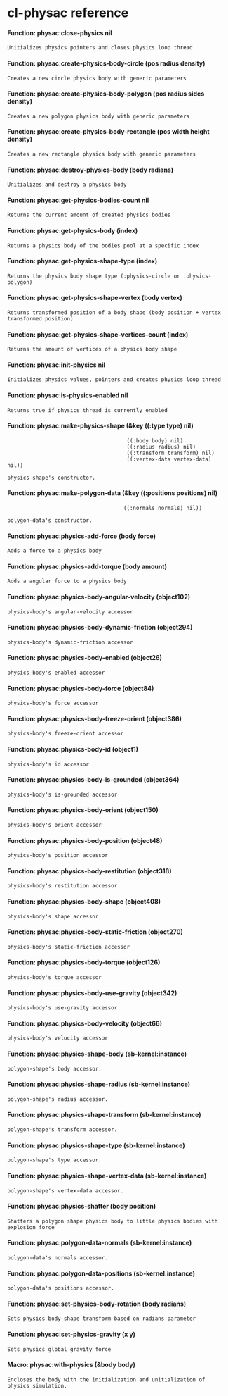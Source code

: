 <a id="header-adp-github-reference"></a>
# cl\-physac reference

<a id="function-physac-close-physics"></a>
#### Function: physac:close-physics nil

`````text
Unitializes physics pointers and closes physics loop thread
`````

<a id="function-physac-create-physics-body-circle"></a>
#### Function: physac:create-physics-body-circle (pos radius density)

`````text
Creates a new circle physics body with generic parameters
`````

<a id="function-physac-create-physics-body-polygon"></a>
#### Function: physac:create-physics-body-polygon (pos radius sides density)

`````text
Creates a new polygon physics body with generic parameters
`````

<a id="function-physac-create-physics-body-rectangle"></a>
#### Function: physac:create-physics-body-rectangle (pos width height density)

`````text
Creates a new rectangle physics body with generic parameters
`````

<a id="function-physac-destroy-physics-body"></a>
#### Function: physac:destroy-physics-body (body radians)

`````text
Unitializes and destroy a physics body
`````

<a id="function-physac-get-physics-bodies-count"></a>
#### Function: physac:get-physics-bodies-count nil

`````text
Returns the current amount of created physics bodies
`````

<a id="function-physac-get-physics-body"></a>
#### Function: physac:get-physics-body (index)

`````text
Returns a physics body of the bodies pool at a specific index
`````

<a id="function-physac-get-physics-shape-type"></a>
#### Function: physac:get-physics-shape-type (index)

`````text
Returns the physics body shape type (:physics-circle or :physics-polygon)
`````

<a id="function-physac-get-physics-shape-vertex"></a>
#### Function: physac:get-physics-shape-vertex (body vertex)

`````text
Returns transformed position of a body shape (body position + vertex transformed position)
`````

<a id="function-physac-get-physics-shape-vertices-count"></a>
#### Function: physac:get-physics-shape-vertices-count (index)

`````text
Returns the amount of vertices of a physics body shape
`````

<a id="function-physac-init-physics"></a>
#### Function: physac:init-physics nil

`````text
Initializes physics values, pointers and creates physics loop thread
`````

<a id="function-physac-is-physics-enabled"></a>
#### Function: physac:is-physics-enabled nil

`````text
Returns true if physics thread is currently enabled
`````

<a id="function-physac-make-physics-shape"></a>
#### Function: physac:make-physics-shape (&key ((:type type) nil)
                                          ((:body body) nil)
                                          ((:radius radius) nil)
                                          ((:transform transform) nil)
                                          ((:vertex-data vertex-data) nil))

`````text
physics-shape's constructor.
`````

<a id="function-physac-make-polygon-data"></a>
#### Function: physac:make-polygon-data (&key ((:positions positions) nil)
                                         ((:normals normals) nil))

`````text
polygon-data's constructor.
`````

<a id="function-physac-physics-add-force"></a>
#### Function: physac:physics-add-force (body force)

`````text
Adds a force to a physics body
`````

<a id="function-physac-physics-add-torque"></a>
#### Function: physac:physics-add-torque (body amount)

`````text
Adds a angular force to a physics body
`````

<a id="function-physac-physics-body-angular-velocity"></a>
#### Function: physac:physics-body-angular-velocity (object102)

`````text
physics-body's angular-velocity accessor
`````

<a id="function-physac-physics-body-dynamic-friction"></a>
#### Function: physac:physics-body-dynamic-friction (object294)

`````text
physics-body's dynamic-friction accessor
`````

<a id="function-physac-physics-body-enabled"></a>
#### Function: physac:physics-body-enabled (object26)

`````text
physics-body's enabled accessor
`````

<a id="function-physac-physics-body-force"></a>
#### Function: physac:physics-body-force (object84)

`````text
physics-body's force accessor
`````

<a id="function-physac-physics-body-freeze-orient"></a>
#### Function: physac:physics-body-freeze-orient (object386)

`````text
physics-body's freeze-orient accessor
`````

<a id="function-physac-physics-body-id"></a>
#### Function: physac:physics-body-id (object1)

`````text
physics-body's id accessor
`````

<a id="function-physac-physics-body-is-grounded"></a>
#### Function: physac:physics-body-is-grounded (object364)

`````text
physics-body's is-grounded accessor
`````

<a id="function-physac-physics-body-orient"></a>
#### Function: physac:physics-body-orient (object150)

`````text
physics-body's orient accessor
`````

<a id="function-physac-physics-body-position"></a>
#### Function: physac:physics-body-position (object48)

`````text
physics-body's position accessor
`````

<a id="function-physac-physics-body-restitution"></a>
#### Function: physac:physics-body-restitution (object318)

`````text
physics-body's restitution accessor
`````

<a id="function-physac-physics-body-shape"></a>
#### Function: physac:physics-body-shape (object408)

`````text
physics-body's shape accessor
`````

<a id="function-physac-physics-body-static-friction"></a>
#### Function: physac:physics-body-static-friction (object270)

`````text
physics-body's static-friction accessor
`````

<a id="function-physac-physics-body-torque"></a>
#### Function: physac:physics-body-torque (object126)

`````text
physics-body's torque accessor
`````

<a id="function-physac-physics-body-use-gravity"></a>
#### Function: physac:physics-body-use-gravity (object342)

`````text
physics-body's use-gravity accessor
`````

<a id="function-physac-physics-body-velocity"></a>
#### Function: physac:physics-body-velocity (object66)

`````text
physics-body's velocity accessor
`````

<a id="function-physac-physics-shape-body"></a>
#### Function: physac:physics-shape-body (sb-kernel:instance)

`````text
polygon-shape's body accessor.
`````

<a id="function-physac-physics-shape-radius"></a>
#### Function: physac:physics-shape-radius (sb-kernel:instance)

`````text
polygon-shape's radius accessor.
`````

<a id="function-physac-physics-shape-transform"></a>
#### Function: physac:physics-shape-transform (sb-kernel:instance)

`````text
polygon-shape's transform accessor.
`````

<a id="function-physac-physics-shape-type"></a>
#### Function: physac:physics-shape-type (sb-kernel:instance)

`````text
polygon-shape's type accessor.
`````

<a id="function-physac-physics-shape-vertex-data"></a>
#### Function: physac:physics-shape-vertex-data (sb-kernel:instance)

`````text
polygon-shape's vertex-data accessor.
`````

<a id="function-physac-physics-shatter"></a>
#### Function: physac:physics-shatter (body position)

`````text
Shatters a polygon shape physics body to little physics bodies with explosion force
`````

<a id="function-physac-polygon-data-normals"></a>
#### Function: physac:polygon-data-normals (sb-kernel:instance)

`````text
polygon-data's normals accessor.
`````

<a id="function-physac-polygon-data-positions"></a>
#### Function: physac:polygon-data-positions (sb-kernel:instance)

`````text
polygon-data's positions accessor.
`````

<a id="function-physac-set-physics-body-rotation"></a>
#### Function: physac:set-physics-body-rotation (body radians)

`````text
Sets physics body shape transform based on radians parameter
`````

<a id="function-physac-set-physics-gravity"></a>
#### Function: physac:set-physics-gravity (x y)

`````text
Sets physics global gravity force
`````

<a id="function-physac-with-physics"></a>
#### Macro: physac:with-physics (&body body)

`````text
Encloses the body with the initialization and unitialization of physics simulation.
`````